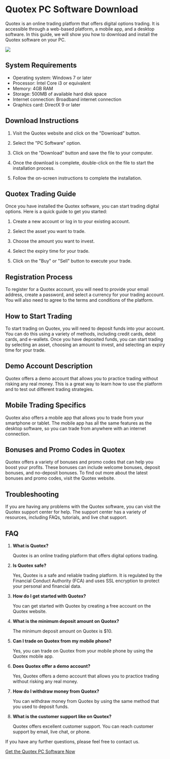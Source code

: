 # Quotex PC Software Download

Quotex is an online trading platform that offers digital options
trading. It is accessible through a web-based platform, a mobile app,
and a desktop software. In this guide, we will show you how to download
and install the Quotex software on your PC.

[![](https://static.quotex.io/files/5_en/300_250.jpg)](https://traff.sbs/brokerqxsignupf)

## System Requirements

-   Operating system: Windows 7 or later
-   Processor: Intel Core i3 or equivalent
-   Memory: 4GB RAM
-   Storage: 500MB of available hard disk space
-   Internet connection: Broadband internet connection
-   Graphics card: DirectX 9 or later

## Download Instructions

1.  Visit the Quotex website and click on the "Download" button.

2.  Select the "PC Software" option.

3.  Click on the "Download" button and save the file to your
    computer.

4.  Once the download is complete, double-click on the file to start the
    installation process.

5.  Follow the on-screen instructions to complete the installation.

## Quotex Trading Guide

Once you have installed the Quotex software, you can start trading
digital options. Here is a quick guide to get you started:

1.  Create a new account or log in to your existing account.

2.  Select the asset you want to trade.

3.  Choose the amount you want to invest.

4.  Select the expiry time for your trade.

5.  Click on the "Buy" or "Sell" button to execute your
    trade.

## Registration Process

To register for a Quotex account, you will need to provide your email
address, create a password, and select a currency for your trading
account. You will also need to agree to the terms and conditions of the
platform.

## How to Start Trading

To start trading on Quotex, you will need to deposit funds into your
account. You can do this using a variety of methods, including credit
cards, debit cards, and e-wallets. Once you have deposited funds, you
can start trading by selecting an asset, choosing an amount to invest,
and selecting an expiry time for your trade.

## Demo Account Description

Quotex offers a demo account that allows you to practice trading without
risking any real money. This is a great way to learn how to use the
platform and to test out different trading strategies.

## Mobile Trading Specifics

Quotex also offers a mobile app that allows you to trade from your
smartphone or tablet. The mobile app has all the same features as the
desktop software, so you can trade from anywhere with an internet
connection.

## Bonuses and Promo Codes in Quotex

Quotex offers a variety of bonuses and promo codes that can help you
boost your profits. These bonuses can include welcome bonuses, deposit
bonuses, and no-deposit bonuses. To find out more about the latest
bonuses and promo codes, visit the Quotex website.

## Troubleshooting

If you are having any problems with the Quotex software, you can visit
the Quotex support center for help. The support center has a variety of
resources, including FAQs, tutorials, and live chat support.

## FAQ

1.  **What is Quotex?**

    Quotex is an online trading platform that offers digital options
    trading.

2.  **Is Quotex safe?**

    Yes, Quotex is a safe and reliable trading platform. It is regulated
    by the Financial Conduct Authority (FCA) and uses SSL encryption to
    protect your personal and financial data.

3.  **How do I get started with Quotex?**

    You can get started with Quotex by creating a free account on the
    Quotex website.

4.  **What is the minimum deposit amount on Quotex?**

    The minimum deposit amount on Quotex is \$10.

5.  **Can I trade on Quotex from my mobile phone?**

    Yes, you can trade on Quotex from your mobile phone by using the
    Quotex mobile app.

6.  **Does Quotex offer a demo account?**

    Yes, Quotex offers a demo account that allows you to practice
    trading without risking any real money.

7.  **How do I withdraw money from Quotex?**

    You can withdraw money from Quotex by using the same method that you
    used to deposit funds.

8.  **What is the customer support like on Quotex?**

    Quotex offers excellent customer support. You can reach customer
    support by email, live chat, or phone.

If you have any further questions, please feel free to contact us.

[Get the Quotex PC Software
Now](\%22https://traff.sbs/quotexonelink\%22)

